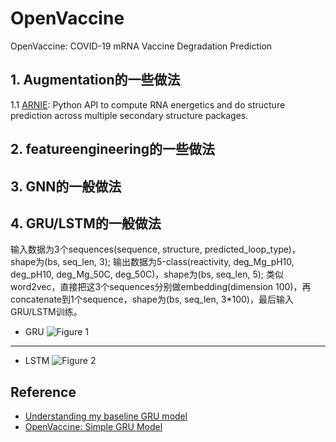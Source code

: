 # OpenVaccine
OpenVaccine: COVID-19 mRNA Vaccine Degradation Prediction

## 1. Augmentation的一些做法

1.1 [ARNIE](https://github.com/DasLab/arnie): Python API to compute RNA energetics and do structure prediction across multiple secondary structure packages.

## 2. featureengineering的一些做法

## 3. GNN的一般做法

## 4. GRU/LSTM的一般做法

输入数据为3个sequences(sequence, structure, predicted_loop_type)，shape为(bs, seq_len, 3);
输出数据为5-class(reactivity, deg_Mg_pH10, deg_pH10, deg_Mg_50C, deg_50C)，shape为(bs, seq_len, 5);
类似word2vec，直接把这3个sequences分别做embedding(dimension 100)，再concatenate到1个sequence，shape为(bs, seq_len, 3\*100)，最后输入GRU/LSTM训练。

- GRU ![Figure 1](https://github.com/Eurus-Holmes/OpenVaccine/raw/main/images/GRU.png)

----
- LSTM ![Figure 2](https://github.com/Eurus-Holmes/OpenVaccine/raw/main/images/LSTM.png)


## Reference
  - [Understanding my baseline GRU model](https://www.kaggle.com/c/stanford-covid-vaccine/discussion/182303)
  - [OpenVaccine: Simple GRU Model](https://www.kaggle.com/xhlulu/openvaccine-simple-gru-model)
